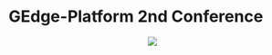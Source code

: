 # GEdge-Platform 2nd Conference
<p align="center">
  <img src="https://github.com/gedge-platform/docs/conference/2nd/images/2nd_conference.jpg">
</p>
